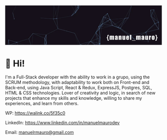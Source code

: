![Alt text](/background.jpg)

# 👋 Hi!

I'm a Full-Stack developer with the ability to work in a grupo, using the SCRUM methodology, with adaptability to work both on Front-end and Back-end, using Java Script, React & Redux, ExpressJS, Postgres, SQL, HTML & CSS technologies.
Lover of creativity and logic, in search of new projects that enhance my skills and knowledge, willing to share my experiences, and learn from others.

WP: https://walink.co/5f35c0 

LinkedIn: https://www.linkedin.com/in/manuelmaurodev

Email: manuelrmauro@gmail.com
